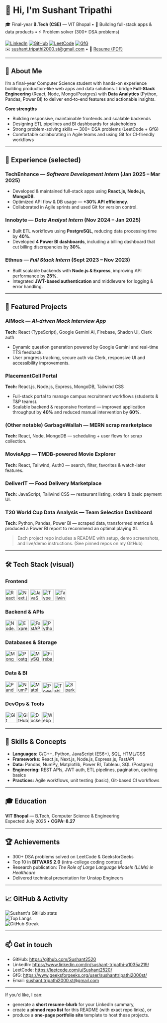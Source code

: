 # 👋 Hi, I'm Sushant Tripathi

🎓 Final-year **B.Tech (CSE)** — VIT Bhopal • 
🔭 Building full-stack apps & data products • 
⚡ Problem solver (300+ DSA problems)

[![LinkedIn](https://img.shields.io/badge/LinkedIn-0A66C2?style=for-the-badge&logo=linkedin&logoColor=white)](https://www.linkedin.com/in/sushant-tripathi-a1035a219/) 
[![GitHub](https://img.shields.io/badge/GitHub-181717?style=for-the-badge&logo=github&logoColor=white)](https://github.com/Sushant2520) 
[![LeetCode](https://img.shields.io/badge/LeetCode-FFA116?style=for-the-badge&logo=leetcode&logoColor=white)](https://leetcode.com/u/Sushant2520/) 
[![GfG](https://img.shields.io/badge/GeeksforGeeks-2F8D46?style=for-the-badge&logo=geeksforgeeks&logoColor=white)](https://www.geeksforgeeks.org/user/sushanttripathi2000st/)  
✉️  [sushant.tripathi2000.st@gmail.com](mailto:sushant.tripathi2000.st@gmail.com) • 📄 [Resume (PDF)](./Sushant_Tripathi_CV.pdf)

---

## 🚀 About Me
I’m a final-year Computer Science student with hands-on experience building production-like web apps and data solutions. I bridge **Full-Stack Engineering** (React, Node, Mongo/Postgres) with **Data Analytics** (Python, Pandas, Power BI) to deliver end-to-end features and actionable insights.

**Core strengths**
- Building responsive, maintainable frontends and scalable backends  
- Designing ETL pipelines and BI dashboards for stakeholders  
- Strong problem-solving skills — 300+ DSA problems (LeetCode + GfG)  
- Comfortable collaborating in Agile teams and using Git for CI-friendly workflows

---

## 💼 Experience (selected)
### TechEnhance — *Software Development Intern* (Jan 2025 – Mar 2025)  
- Developed & maintained full-stack apps using **React.js, Node.js, MongoDB**.  
- Optimized API flow & DB usage — **+30% API efficiency**.  
- Collaborated in Agile sprints and used Git for version control.

### Innobyte  — *Data Analyst Intern* (Nov 2024 – Jan 2025)  
- Built ETL workflows using **PostgreSQL**, reducing data processing time by **40%**.  
- Developed **4 Power BI dashboards**, including a billing dashboard that cut billing discrepancies by **30%**.

### Ethnus — *Full Stack Intern* (Sept 2023 – Nov 2023)  
- Built scalable backends with **Node.js & Express**, improving API performance by **25%**.  
- Integrated **JWT-based authentication** and middleware for logging & error handling.

---

## 📂 Featured Projects

### AIMock — *AI-driven Mock Interview App*  
**Tech:** React (TypeScript), Google Gemini AI, Firebase, Shadcn UI, Clerk auth  
- Dynamic question generation powered by Google Gemini and real-time TTS feedback.  
- User progress tracking, secure auth via Clerk, responsive UI and accessibility improvements.

### PlacementCell Portal  
**Tech:** React.js, Node.js, Express, MongoDB, Tailwind CSS  
- Full-stack portal to manage campus recruitment workflows (students & T&P teams).  
- Scalable backend & responsive frontend — improved application throughput by **40%** and reduced manual intervention by **60%**.

### (Other notable) GarbageWallah — MERN scrap marketplace  
**Tech:** React, Node, MongoDB — scheduling + user flows for scrap collection.

### MovieApp — TMDB-powered Movie Explorer  
**Tech:** React, Tailwind, Auth0 — search, filter, favorites & watch-later features.

### DeliverIT — Food Delivery Marketplace  
**Tech:** JavaScript, Tailwind CSS — restaurant listing, orders & basic payment UI.

### T20 World Cup Data Analysis — Team Selection Dashboard  
**Tech:** Python, Pandas, Power BI — scraped data, transformed metrics & produced a Power BI report to recommend an optimal playing XI.

> Each project repo includes a README with setup, demo screenshots, and live/demo instructions. (See pinned repos on my GitHub)

---

## 🛠️ Tech Stack (visual)

### Frontend
<p align="left">
  <img src="https://cdn.jsdelivr.net/gh/devicons/devicon/icons/react/react-original.svg" width="36" height="36" alt="React" />
  <img src="https://cdn.jsdelivr.net/gh/devicons/devicon/icons/nextjs/nextjs-original.svg" width="36" height="36" alt="Next.js" />
  <img src="https://cdn.jsdelivr.net/gh/devicons/devicon/icons/javascript/javascript-original.svg" width="36" height="36" alt="JavaScript" />
  <img src="https://cdn.jsdelivr.net/gh/devicons/devicon/icons/typescript/typescript-original.svg" width="36" height="36" alt="TypeScript" />
  <img src="https://cdn.jsdelivr.net/gh/devicons/devicon/icons/tailwindcss/tailwindcss-plain.svg" width="36" height="36" alt="Tailwind CSS" />
</p>

### Backend & APIs
<p align="left">
  <img src="https://cdn.jsdelivr.net/gh/devicons/devicon/icons/nodejs/nodejs-original.svg" width="36" height="36" alt="Node.js" />
  <img src="https://cdn.jsdelivr.net/gh/devicons/devicon/icons/express/express-original.svg" width="36" height="36" alt="Express" />
  <img src="https://cdn.jsdelivr.net/gh/devicons/devicon/icons/fastapi/fastapi-original.svg" width="36" height="36" alt="FastAPI" />
  <img src="https://cdn.jsdelivr.net/gh/devicons/devicon/icons/python/python-original.svg" width="36" height="36" alt="Python" />
</p>

### Databases & Storage
<p align="left">
  <img src="https://cdn.jsdelivr.net/gh/devicons/devicon/icons/mongodb/mongodb-original.svg" width="36" height="36" alt="MongoDB" />
  <img src="https://cdn.jsdelivr.net/gh/devicons/devicon/icons/postgresql/postgresql-original.svg" width="36" height="36" alt="Postgres" />
  <img src="https://cdn.jsdelivr.net/gh/devicons/devicon/icons/mysql/mysql-original.svg" width="36" height="36" alt="MySQL" />
  <img src="https://cdn.jsdelivr.net/gh/devicons/devicon/icons/firebase/firebase-plain.svg" width="36" height="36" alt="Firebase" />
</p>

### Data & BI
<p align="left">
  <img src="https://cdn.jsdelivr.net/gh/devicons/devicon/icons/pandas/pandas-original.svg" width="36" height="36" alt="Pandas" />
  <img src="https://cdn.jsdelivr.net/gh/devicons/devicon/icons/numpy/numpy-original.svg" width="36" height="36" alt="NumPy" />
  <img src="https://cdn.jsdelivr.net/gh/devicons/devicon/icons/matplotlib/matplotlib-original.svg" width="36" height="36" alt="Matplotlib" />
  <img src="https://img.shields.io/badge/PowerBI-F2C811?style=for-the-badge&logo=Power%20BI&logoColor=black" height="32" alt="Power BI" />
  <img src="https://img.shields.io/badge/Tableau-E97627?style=for-the-badge&logo=Tableau&logoColor=white" height="32" alt="Tableau" />
  <img src="https://cdn.jsdelivr.net/gh/devicons/devicon/icons/spark/spark-original.svg" width="36" height="36" alt="Spark" />
</p>

### DevOps & Tools
<p align="left">
  <img src="https://cdn.jsdelivr.net/gh/devicons/devicon/icons/git/git-original.svg" width="36" height="36" alt="Git" />
  <img src="https://cdn.jsdelivr.net/gh/devicons/devicon/icons/github/github-original.svg" width="36" height="36" alt="GitHub" />
  <img src="https://cdn.jsdelivr.net/gh/devicons/devicon/icons/docker/docker-original.svg" width="36" height="36" alt="Docker" />
  <img src="https://cdn.jsdelivr.net/gh/devicons/devicon/icons/webpack/webpack-original.svg" width="36" height="36" alt="Webpack" />
</p>

---

## 🔧 Skills & Concepts
- **Languages:** C/C++, Python, JavaScript (ES6+), SQL, HTML/CSS  
- **Frameworks:** React.js, Next.js, Node.js, Express.js, FastAPI  
- **Data:** Pandas, NumPy, Matplotlib, Power BI, Tableau, SQL (Postgres)  
- **Engineering:** REST APIs, JWT auth, ETL pipelines, pagination, caching basics  
- **Practices:** Agile workflows, unit testing (basic), Git-based CI workflows

---

## 🎓 Education
**VIT Bhopal** — B.Tech, Computer Science & Engineering  
Expected July 2025 • **CGPA: 8.27**

---

## 🏆 Achievements
- 300+ DSA problems solved on LeetCode & GeeksforGeeks  
- Top 10 in **BITWARS 2.0** (intra-college coding contest)  
- Research publication: *The Role of Large Language Models (LLMs) in Healthcare*  
- Delivered technical presentation for Unstop Engineers

---

## 📈 GitHub & Activity
![Sushant's GitHub stats](https://github-readme-stats.vercel.app/api?username=Sushant2520&show_icons=true&theme=radical)  
![Top Langs](https://github-readme-stats.vercel.app/api/top-langs/?username=Sushant2520&layout=compact&theme=radical)  
![GitHub Streak](https://github-readme-streak-stats.herokuapp.com/?user=Sushant2520&theme=radical)

---

## 📫 Get in touch
- GitHub: https://github.com/Sushant2520  
- LinkedIn: https://www.linkedin.com/in/sushant-tripathi-a1035a219/  
- LeetCode: https://leetcode.com/u/Sushant2520/  
- GfG: https://www.geeksforgeeks.org/user/sushanttripathi2000st/  
- Email: sushant.tripathi2000.st@gmail.com

---

If you'd like, I can:
- generate a **short resume-blurb** for your LinkedIn summary,  
- create a **pinned repo list** for this README (with exact repo links), or  
- produce a **one-page portfolio site** template to host these projects.  
